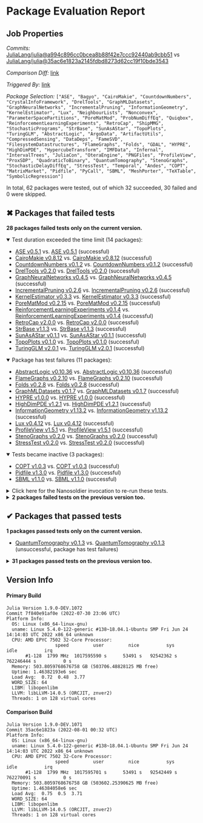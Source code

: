 # Package Evaluation Report

## Job Properties

*Commits:* [JuliaLang/julia@a994c896cc0bcea8b88f42e7ccc92440ab9cbb51](https://github.com/JuliaLang/julia/commit/a994c896cc0bcea8b88f42e7ccc92440ab9cbb51) vs [JuliaLang/julia@35ac6e1823a2145fdbd8273d62cc19f10bde3543](https://github.com/JuliaLang/julia/commit/35ac6e1823a2145fdbd8273d62cc19f10bde3543)

*Comparison Diff:* [link](https://github.com/JuliaLang/julia/compare/35ac6e1823a2145fdbd8273d62cc19f10bde3543..a994c896cc0bcea8b88f42e7ccc92440ab9cbb51)

*Triggered By:* [link](https://github.com/JuliaLang/julia/pull/46200#issuecomment-1200674921)

*Package Selection:* `["ASE", "Bagyo", "CairoMakie", "CountdownNumbers", "CrystalInfoFramework", "DrelTools", "GraphMLDatasets", "GraphNeuralNetworks", "IncrementalPruning", "InformationGeometry", "KernelEstimator", "Lux", "NeighbourLists", "Nonconvex", "ParameterSpacePartitions", "PoreMatMod", "ProbNumDiffEq", "Quiqbox", "ReinforcementLearningExperiments", "RetroCap", "ShipMMG", "StochasticPrograms", "StrBase", "SunAsAStar", "TopoPlots", "TuringGLM", "AbstractLogic", "ArgoData", "ArtifactUtils", "CompressedSensing", "DataDeps", "FameSVD", "FilesystemDatastructures", "FlameGraphs", "Folds", "GDAL", "HYPRE", "HighDimPDE", "HypercubeTransform", "IMFData", "Infernal", "IntervalTrees", "JuliaCon", "OteraEngine", "PNGFiles", "ProfileView", "ProxSDP", "QuadraticToBinary", "QuantumTomography", "StenoGraphs", "StochasticDelayDiffEq", "StressTest", "Temporal", "Andes", "COPT", "MatrixMarket", "Pidfile", "PyCall", "SBML", "MeshPorter", "TeXTable", "SymbolicRegression"]`

In total, 62 packages were tested, out of which 32 succeeded, 30 failed and 0 were skipped.


## ✖ Packages that failed tests

**28 packages failed tests only on the current version.**

<details open><summary>Test duration exceeded the time limit (14 packages):</summary>
<p>


- [ASE v0.5.1](https://s3.amazonaws.com/julialang-reports/nanosoldier/pkgeval/by_hash/a994c89_vs_35ac6e1/ASE.primary.log) vs. [ASE v0.5.1](https://s3.amazonaws.com/julialang-reports/nanosoldier/pkgeval/by_hash/a994c89_vs_35ac6e1/ASE.against.log) (successful)
- [CairoMakie v0.8.12](https://s3.amazonaws.com/julialang-reports/nanosoldier/pkgeval/by_hash/a994c89_vs_35ac6e1/CairoMakie.primary.log) vs. [CairoMakie v0.8.12](https://s3.amazonaws.com/julialang-reports/nanosoldier/pkgeval/by_hash/a994c89_vs_35ac6e1/CairoMakie.against.log) (successful)
- [CountdownNumbers v0.1.2](https://s3.amazonaws.com/julialang-reports/nanosoldier/pkgeval/by_hash/a994c89_vs_35ac6e1/CountdownNumbers.primary.log) vs. [CountdownNumbers v0.1.2](https://s3.amazonaws.com/julialang-reports/nanosoldier/pkgeval/by_hash/a994c89_vs_35ac6e1/CountdownNumbers.against.log) (successful)
- [DrelTools v0.2.0](https://s3.amazonaws.com/julialang-reports/nanosoldier/pkgeval/by_hash/a994c89_vs_35ac6e1/DrelTools.primary.log) vs. [DrelTools v0.2.0](https://s3.amazonaws.com/julialang-reports/nanosoldier/pkgeval/by_hash/a994c89_vs_35ac6e1/DrelTools.against.log) (successful)
- [GraphNeuralNetworks v0.4.5](https://s3.amazonaws.com/julialang-reports/nanosoldier/pkgeval/by_hash/a994c89_vs_35ac6e1/GraphNeuralNetworks.primary.log) vs. [GraphNeuralNetworks v0.4.5](https://s3.amazonaws.com/julialang-reports/nanosoldier/pkgeval/by_hash/a994c89_vs_35ac6e1/GraphNeuralNetworks.against.log) (successful)
- [IncrementalPruning v0.2.6](https://s3.amazonaws.com/julialang-reports/nanosoldier/pkgeval/by_hash/a994c89_vs_35ac6e1/IncrementalPruning.primary.log) vs. [IncrementalPruning v0.2.6](https://s3.amazonaws.com/julialang-reports/nanosoldier/pkgeval/by_hash/a994c89_vs_35ac6e1/IncrementalPruning.against.log) (successful)
- [KernelEstimator v0.3.3](https://s3.amazonaws.com/julialang-reports/nanosoldier/pkgeval/by_hash/a994c89_vs_35ac6e1/KernelEstimator.primary.log) vs. [KernelEstimator v0.3.3](https://s3.amazonaws.com/julialang-reports/nanosoldier/pkgeval/by_hash/a994c89_vs_35ac6e1/KernelEstimator.against.log) (successful)
- [PoreMatMod v0.2.15](https://s3.amazonaws.com/julialang-reports/nanosoldier/pkgeval/by_hash/a994c89_vs_35ac6e1/PoreMatMod.primary.log) vs. [PoreMatMod v0.2.15](https://s3.amazonaws.com/julialang-reports/nanosoldier/pkgeval/by_hash/a994c89_vs_35ac6e1/PoreMatMod.against.log) (successful)
- [ReinforcementLearningExperiments v0.1.4](https://s3.amazonaws.com/julialang-reports/nanosoldier/pkgeval/by_hash/a994c89_vs_35ac6e1/ReinforcementLearningExperiments.primary.log) vs. [ReinforcementLearningExperiments v0.1.4](https://s3.amazonaws.com/julialang-reports/nanosoldier/pkgeval/by_hash/a994c89_vs_35ac6e1/ReinforcementLearningExperiments.against.log) (successful)
- [RetroCap v2.0.0](https://s3.amazonaws.com/julialang-reports/nanosoldier/pkgeval/by_hash/a994c89_vs_35ac6e1/RetroCap.primary.log) vs. [RetroCap v2.0.0](https://s3.amazonaws.com/julialang-reports/nanosoldier/pkgeval/by_hash/a994c89_vs_35ac6e1/RetroCap.against.log) (successful)
- [StrBase v1.1.3](https://s3.amazonaws.com/julialang-reports/nanosoldier/pkgeval/by_hash/a994c89_vs_35ac6e1/StrBase.primary.log) vs. [StrBase v1.1.3](https://s3.amazonaws.com/julialang-reports/nanosoldier/pkgeval/by_hash/a994c89_vs_35ac6e1/StrBase.against.log) (successful)
- [SunAsAStar v0.1.1](https://s3.amazonaws.com/julialang-reports/nanosoldier/pkgeval/by_hash/a994c89_vs_35ac6e1/SunAsAStar.primary.log) vs. [SunAsAStar v0.1.1](https://s3.amazonaws.com/julialang-reports/nanosoldier/pkgeval/by_hash/a994c89_vs_35ac6e1/SunAsAStar.against.log) (successful)
- [TopoPlots v0.1.0](https://s3.amazonaws.com/julialang-reports/nanosoldier/pkgeval/by_hash/a994c89_vs_35ac6e1/TopoPlots.primary.log) vs. [TopoPlots v0.1.0](https://s3.amazonaws.com/julialang-reports/nanosoldier/pkgeval/by_hash/a994c89_vs_35ac6e1/TopoPlots.against.log) (successful)
- [TuringGLM v2.0.1](https://s3.amazonaws.com/julialang-reports/nanosoldier/pkgeval/by_hash/a994c89_vs_35ac6e1/TuringGLM.primary.log) vs. [TuringGLM v2.0.1](https://s3.amazonaws.com/julialang-reports/nanosoldier/pkgeval/by_hash/a994c89_vs_35ac6e1/TuringGLM.against.log) (successful)

</p>
</details>

<details open><summary>Package has test failures (11 packages):</summary>
<p>


- [AbstractLogic v0.10.36](https://s3.amazonaws.com/julialang-reports/nanosoldier/pkgeval/by_hash/a994c89_vs_35ac6e1/AbstractLogic.primary.log) vs. [AbstractLogic v0.10.36](https://s3.amazonaws.com/julialang-reports/nanosoldier/pkgeval/by_hash/a994c89_vs_35ac6e1/AbstractLogic.against.log) (successful)
- [FlameGraphs v0.2.10](https://s3.amazonaws.com/julialang-reports/nanosoldier/pkgeval/by_hash/a994c89_vs_35ac6e1/FlameGraphs.primary.log) vs. [FlameGraphs v0.2.10](https://s3.amazonaws.com/julialang-reports/nanosoldier/pkgeval/by_hash/a994c89_vs_35ac6e1/FlameGraphs.against.log) (successful)
- [Folds v0.2.8](https://s3.amazonaws.com/julialang-reports/nanosoldier/pkgeval/by_hash/a994c89_vs_35ac6e1/Folds.primary.log) vs. [Folds v0.2.8](https://s3.amazonaws.com/julialang-reports/nanosoldier/pkgeval/by_hash/a994c89_vs_35ac6e1/Folds.against.log) (successful)
- [GraphMLDatasets v0.1.7](https://s3.amazonaws.com/julialang-reports/nanosoldier/pkgeval/by_hash/a994c89_vs_35ac6e1/GraphMLDatasets.primary.log) vs. [GraphMLDatasets v0.1.7](https://s3.amazonaws.com/julialang-reports/nanosoldier/pkgeval/by_hash/a994c89_vs_35ac6e1/GraphMLDatasets.against.log) (successful)
- [HYPRE v1.0.0](https://s3.amazonaws.com/julialang-reports/nanosoldier/pkgeval/by_hash/a994c89_vs_35ac6e1/HYPRE.primary.log) vs. [HYPRE v1.0.0](https://s3.amazonaws.com/julialang-reports/nanosoldier/pkgeval/by_hash/a994c89_vs_35ac6e1/HYPRE.against.log) (successful)
- [HighDimPDE v1.2.1](https://s3.amazonaws.com/julialang-reports/nanosoldier/pkgeval/by_hash/a994c89_vs_35ac6e1/HighDimPDE.primary.log) vs. [HighDimPDE v1.2.1](https://s3.amazonaws.com/julialang-reports/nanosoldier/pkgeval/by_hash/a994c89_vs_35ac6e1/HighDimPDE.against.log) (successful)
- [InformationGeometry v1.13.2](https://s3.amazonaws.com/julialang-reports/nanosoldier/pkgeval/by_hash/a994c89_vs_35ac6e1/InformationGeometry.primary.log) vs. [InformationGeometry v1.13.2](https://s3.amazonaws.com/julialang-reports/nanosoldier/pkgeval/by_hash/a994c89_vs_35ac6e1/InformationGeometry.against.log) (successful)
- [Lux v0.4.12](https://s3.amazonaws.com/julialang-reports/nanosoldier/pkgeval/by_hash/a994c89_vs_35ac6e1/Lux.primary.log) vs. [Lux v0.4.12](https://s3.amazonaws.com/julialang-reports/nanosoldier/pkgeval/by_hash/a994c89_vs_35ac6e1/Lux.against.log) (successful)
- [ProfileView v1.5.1](https://s3.amazonaws.com/julialang-reports/nanosoldier/pkgeval/by_hash/a994c89_vs_35ac6e1/ProfileView.primary.log) vs. [ProfileView v1.5.1](https://s3.amazonaws.com/julialang-reports/nanosoldier/pkgeval/by_hash/a994c89_vs_35ac6e1/ProfileView.against.log) (successful)
- [StenoGraphs v0.2.0](https://s3.amazonaws.com/julialang-reports/nanosoldier/pkgeval/by_hash/a994c89_vs_35ac6e1/StenoGraphs.primary.log) vs. [StenoGraphs v0.2.0](https://s3.amazonaws.com/julialang-reports/nanosoldier/pkgeval/by_hash/a994c89_vs_35ac6e1/StenoGraphs.against.log) (successful)
- [StressTest v0.2.0](https://s3.amazonaws.com/julialang-reports/nanosoldier/pkgeval/by_hash/a994c89_vs_35ac6e1/StressTest.primary.log) vs. [StressTest v0.2.0](https://s3.amazonaws.com/julialang-reports/nanosoldier/pkgeval/by_hash/a994c89_vs_35ac6e1/StressTest.against.log) (successful)

</p>
</details>

<details open><summary>Tests became inactive (3 packages):</summary>
<p>


- [COPT v1.0.3](https://s3.amazonaws.com/julialang-reports/nanosoldier/pkgeval/by_hash/a994c89_vs_35ac6e1/COPT.primary.log) vs. [COPT v1.0.3](https://s3.amazonaws.com/julialang-reports/nanosoldier/pkgeval/by_hash/a994c89_vs_35ac6e1/COPT.against.log) (successful)
- [Pidfile v1.3.0](https://s3.amazonaws.com/julialang-reports/nanosoldier/pkgeval/by_hash/a994c89_vs_35ac6e1/Pidfile.primary.log) vs. [Pidfile v1.3.0](https://s3.amazonaws.com/julialang-reports/nanosoldier/pkgeval/by_hash/a994c89_vs_35ac6e1/Pidfile.against.log) (successful)
- [SBML v1.1.0](https://s3.amazonaws.com/julialang-reports/nanosoldier/pkgeval/by_hash/a994c89_vs_35ac6e1/SBML.primary.log) vs. [SBML v1.1.0](https://s3.amazonaws.com/julialang-reports/nanosoldier/pkgeval/by_hash/a994c89_vs_35ac6e1/SBML.against.log) (successful)

</p>
</details>

<details><summary>Click here for the Nanosoldier invocation to re-run these tests.</summary>
<p>

```
@nanosoldier `runtests(["ASE", "AbstractLogic", "COPT", "CairoMakie", "CountdownNumbers", "DrelTools", "FlameGraphs", "Folds", "GraphMLDatasets", "GraphNeuralNetworks", "HYPRE", "HighDimPDE", "IncrementalPruning", "InformationGeometry", "KernelEstimator", "Lux", "Pidfile", "PoreMatMod", "ProfileView", "ReinforcementLearningExperiments", "RetroCap", "SBML", "StenoGraphs", "StrBase", "StressTest", "SunAsAStar", "TopoPlots", "TuringGLM"], vs = ":master")`
```

</p>
</details>


<details><summary><strong>2 packages failed tests on the previous version too.</strong></summary>
<p>

<details open><summary>Tests became inactive (1 packages):</summary>
<p>


- [Andes v0.1.2](https://s3.amazonaws.com/julialang-reports/nanosoldier/pkgeval/by_hash/a994c89_vs_35ac6e1/Andes.primary.log)

</p>
</details>

<details open><summary>Package has test failures (1 packages):</summary>
<p>


- [FilesystemDatastructures v1.1.0](https://s3.amazonaws.com/julialang-reports/nanosoldier/pkgeval/by_hash/a994c89_vs_35ac6e1/FilesystemDatastructures.primary.log)

</p>
</details>

</p>
</details>


## ✔ Packages that passed tests

**1 packages passed tests only on the current version.**

- [QuantumTomography v0.1.3](https://s3.amazonaws.com/julialang-reports/nanosoldier/pkgeval/by_hash/a994c89_vs_35ac6e1/QuantumTomography.primary.log) vs. [QuantumTomography v0.1.3](https://s3.amazonaws.com/julialang-reports/nanosoldier/pkgeval/by_hash/a994c89_vs_35ac6e1/QuantumTomography.against.log) (unsuccessful, package has test failures)

<details><summary><strong>31 packages passed tests on the previous version too.</strong></summary>
<p>

- [ArgoData v0.1.13](https://s3.amazonaws.com/julialang-reports/nanosoldier/pkgeval/by_hash/a994c89_vs_35ac6e1/ArgoData.primary.log)
- [ArtifactUtils v0.2.1](https://s3.amazonaws.com/julialang-reports/nanosoldier/pkgeval/by_hash/a994c89_vs_35ac6e1/ArtifactUtils.primary.log)
- [Bagyo v0.3.4](https://s3.amazonaws.com/julialang-reports/nanosoldier/pkgeval/by_hash/a994c89_vs_35ac6e1/Bagyo.primary.log)
- [CompressedSensing v1.0.1](https://s3.amazonaws.com/julialang-reports/nanosoldier/pkgeval/by_hash/a994c89_vs_35ac6e1/CompressedSensing.primary.log)
- [CrystalInfoFramework v0.4.8](https://s3.amazonaws.com/julialang-reports/nanosoldier/pkgeval/by_hash/a994c89_vs_35ac6e1/CrystalInfoFramework.primary.log)
- [DataDeps v0.7.9](https://s3.amazonaws.com/julialang-reports/nanosoldier/pkgeval/by_hash/a994c89_vs_35ac6e1/DataDeps.primary.log)
- [FameSVD v0.1.0](https://s3.amazonaws.com/julialang-reports/nanosoldier/pkgeval/by_hash/a994c89_vs_35ac6e1/FameSVD.primary.log)
- [GDAL v1.4.0](https://s3.amazonaws.com/julialang-reports/nanosoldier/pkgeval/by_hash/a994c89_vs_35ac6e1/GDAL.primary.log)
- [HypercubeTransform v0.3.0](https://s3.amazonaws.com/julialang-reports/nanosoldier/pkgeval/by_hash/a994c89_vs_35ac6e1/HypercubeTransform.primary.log)
- [IMFData v0.2.1](https://s3.amazonaws.com/julialang-reports/nanosoldier/pkgeval/by_hash/a994c89_vs_35ac6e1/IMFData.primary.log)
- [Infernal v0.1.1](https://s3.amazonaws.com/julialang-reports/nanosoldier/pkgeval/by_hash/a994c89_vs_35ac6e1/Infernal.primary.log)
- [IntervalTrees v1.0.0](https://s3.amazonaws.com/julialang-reports/nanosoldier/pkgeval/by_hash/a994c89_vs_35ac6e1/IntervalTrees.primary.log)
- [JuliaCon v2022.0.1](https://s3.amazonaws.com/julialang-reports/nanosoldier/pkgeval/by_hash/a994c89_vs_35ac6e1/JuliaCon.primary.log)
- [MatrixMarket v0.3.1](https://s3.amazonaws.com/julialang-reports/nanosoldier/pkgeval/by_hash/a994c89_vs_35ac6e1/MatrixMarket.primary.log)
- [MeshPorter v0.3.2](https://s3.amazonaws.com/julialang-reports/nanosoldier/pkgeval/by_hash/a994c89_vs_35ac6e1/MeshPorter.primary.log)
- [NeighbourLists v0.5.0](https://s3.amazonaws.com/julialang-reports/nanosoldier/pkgeval/by_hash/a994c89_vs_35ac6e1/NeighbourLists.primary.log)
- [Nonconvex v2.1.1](https://s3.amazonaws.com/julialang-reports/nanosoldier/pkgeval/by_hash/a994c89_vs_35ac6e1/Nonconvex.primary.log)
- [OteraEngine v0.1.3](https://s3.amazonaws.com/julialang-reports/nanosoldier/pkgeval/by_hash/a994c89_vs_35ac6e1/OteraEngine.primary.log)
- [PNGFiles v0.3.16](https://s3.amazonaws.com/julialang-reports/nanosoldier/pkgeval/by_hash/a994c89_vs_35ac6e1/PNGFiles.primary.log)
- [ParameterSpacePartitions v0.4.1](https://s3.amazonaws.com/julialang-reports/nanosoldier/pkgeval/by_hash/a994c89_vs_35ac6e1/ParameterSpacePartitions.primary.log)
- [ProbNumDiffEq v0.8.0](https://s3.amazonaws.com/julialang-reports/nanosoldier/pkgeval/by_hash/a994c89_vs_35ac6e1/ProbNumDiffEq.primary.log)
- [ProxSDP v1.8.0](https://s3.amazonaws.com/julialang-reports/nanosoldier/pkgeval/by_hash/a994c89_vs_35ac6e1/ProxSDP.primary.log)
- [PyCall v1.93.1](https://s3.amazonaws.com/julialang-reports/nanosoldier/pkgeval/by_hash/a994c89_vs_35ac6e1/PyCall.primary.log)
- [QuadraticToBinary v0.4.0](https://s3.amazonaws.com/julialang-reports/nanosoldier/pkgeval/by_hash/a994c89_vs_35ac6e1/QuadraticToBinary.primary.log)
- [Quiqbox v0.4.1](https://s3.amazonaws.com/julialang-reports/nanosoldier/pkgeval/by_hash/a994c89_vs_35ac6e1/Quiqbox.primary.log)
- [ShipMMG v0.0.5](https://s3.amazonaws.com/julialang-reports/nanosoldier/pkgeval/by_hash/a994c89_vs_35ac6e1/ShipMMG.primary.log)
- [StochasticDelayDiffEq v1.2.2](https://s3.amazonaws.com/julialang-reports/nanosoldier/pkgeval/by_hash/a994c89_vs_35ac6e1/StochasticDelayDiffEq.primary.log)
- [StochasticPrograms v0.6.3](https://s3.amazonaws.com/julialang-reports/nanosoldier/pkgeval/by_hash/a994c89_vs_35ac6e1/StochasticPrograms.primary.log)
- [SymbolicRegression v0.9.7](https://s3.amazonaws.com/julialang-reports/nanosoldier/pkgeval/by_hash/a994c89_vs_35ac6e1/SymbolicRegression.primary.log)
- [TeXTable v0.1.0](https://s3.amazonaws.com/julialang-reports/nanosoldier/pkgeval/by_hash/a994c89_vs_35ac6e1/TeXTable.primary.log)
- [Temporal v0.8.1](https://s3.amazonaws.com/julialang-reports/nanosoldier/pkgeval/by_hash/a994c89_vs_35ac6e1/Temporal.primary.log)

</p>
</details>


## Version Info

#### Primary Build

```
Julia Version 1.9.0-DEV.1072
Commit 7f840e91af0e (2022-07-30 23:06 UTC)
Platform Info:
  OS: Linux (x86_64-linux-gnu)
  uname: Linux 5.4.0-122-generic #138~18.04.1-Ubuntu SMP Fri Jun 24 14:14:03 UTC 2022 x86_64 unknown
  CPU: AMD EPYC 7502 32-Core Processor: 
                  speed         user         nice          sys         idle          irq
       #1-128  1799 MHz  1017595590 s      53491 s   92542362 s  762246444 s          0 s
  Memory: 503.8059768676758 GB (503706.48828125 MB free)
  Uptime: 1.46382193e6 sec
  Load Avg:  0.72  0.48  3.77
  WORD_SIZE: 64
  LIBM: libopenlibm
  LLVM: libLLVM-14.0.5 (ORCJIT, znver2)
  Threads: 1 on 128 virtual cores

```

#### Comparison Build

```
Julia Version 1.9.0-DEV.1071
Commit 35ac6e1823a (2022-08-01 00:32 UTC)
Platform Info:
  OS: Linux (x86_64-linux-gnu)
  uname: Linux 5.4.0-122-generic #138~18.04.1-Ubuntu SMP Fri Jun 24 14:14:03 UTC 2022 x86_64 unknown
  CPU: AMD EPYC 7502 32-Core Processor: 
                  speed         user         nice          sys         idle          irq
       #1-128  1799 MHz  1017595701 s      53491 s   92542449 s  762270091 s          0 s
  Memory: 503.8059768676758 GB (503602.25390625 MB free)
  Uptime: 1.46384058e6 sec
  Load Avg:  0.75  0.5  3.71
  WORD_SIZE: 64
  LIBM: libopenlibm
  LLVM: libLLVM-14.0.5 (ORCJIT, znver2)
  Threads: 1 on 128 virtual cores

```
<!-- Generated on 2022-08-02T15:10:05.579 -->
